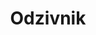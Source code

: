 ---
title: Odzivnik
redirect_from:
- /tajnica/
- /tajnik/
- /nivram/
- /posnamicitat/
- /razsvetlinas/
- /odzivnik/
- /adela/
redirect_to: https://www.speakpipe.com/OpravicujemoSe/
---